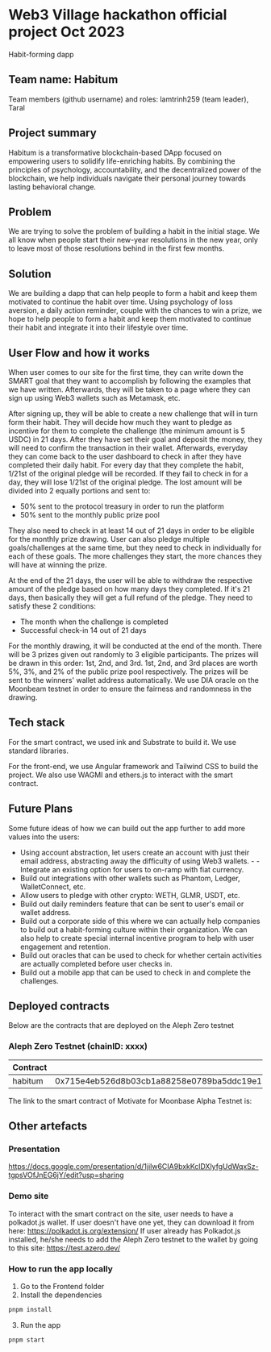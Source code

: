 # Web3 Village hackathon official project Oct 2023
Habit-forming dapp

## Team name: Habitum
Team members (github username) and roles: lamtrinh259 (team leader), Taral

## Project summary
Habitum is a transformative blockchain-based DApp focused on empowering users to solidify life-enriching habits. By combining the principles of psychology, accountability, and the decentralized power of the blockchain, we help individuals navigate their personal journey
towards lasting behavioral change.

## Problem
We are trying to solve the problem of building a habit in the initial stage. We all know when people start their new-year resolutions in the new year, only to leave most of those resolutions behind in the first few months.

## Solution
We are building a dapp that can help people to form a habit and keep them motivated to continue the habit over time. Using psychology of loss aversion, a daily action reminder, couple with the chances to win a prize, we hope to help people to form a habit and keep them motivated to continue their habit and integrate it into their lifestyle over time.

## User Flow and how it works
When user comes to our site for the first time, they can write down the SMART goal that they want to accomplish by following the examples that we have written. Afterwards, they will be taken to a page where they can sign up using Web3 wallets such as Metamask, etc.

After signing up, they will be able to create a new challenge that will in turn form their habit. They will decide how much they want to pledge as incentive for them to complete the challenge (the minimum amount is 5 USDC) in 21 days. After they have set their goal and deposit the money, they will need to confirm the transaction in their wallet. Afterwards, everyday they can come back to the user dashboard to check in after they have completed their daily habit. For every day that they complete the habit, 1/21st of the original pledge will be recorded. If they fail to check in for a day, they will lose 1/21st of the original pledge. The lost amount will be divided into 2 equally portions and sent to:
- 50% sent to the protocol treasury in order to run the platform
- 50% sent to the monthly public prize pool

They also need to check in at least 14 out of 21 days in order to be eligible for the monthly prize drawing. User can also pledge multiple goals/challenges at the same time, but they need to check in individually for each of these goals. The more challenges they start, the more chances they will have at winning the prize.

At the end of the 21 days, the user will be able to withdraw the respective amount of the pledge based on how many days they completed. If it's 21 days, then basically they will get a full refund of the pledge. They need to satisfy these 2 conditions:
- The month when the challenge is completed
- Successful check-in 14 out of 21 days

For the monthly drawing, it will be conducted at the end of the month. There will be 3 prizes given out randomly to 3 eligible participants. The prizes will be drawn in this order: 1st, 2nd, and 3rd. 1st, 2nd, and 3rd places are worth 5%, 3%, and 2% of the public prize pool respectively. The prizes will be sent to the winners' wallet address automatically. We use DIA oracle on the Moonbeam testnet in order to ensure the fairness and randomness in the drawing.

## Tech stack
For the smart contract, we used ink and Substrate to build it. We use standard libraries.

For the front-end, we use Angular framework and Tailwind CSS to build the project. We also use WAGMI and ethers.js to interact with the smart contract.

## Future Plans
Some future ideas of how we can build out the app further to add more values into the users:
- Using account abstraction, let users create an account with just their email address, abstracting away the difficulty of using Web3 wallets. - - Integrate an existing option for users to on-ramp with fiat currency.
- Build out integrations with other wallets such as Phantom, Ledger, WalletConnect, etc.
- Allow users to pledge with other crypto: WETH, GLMR, USDT, etc.
- Build out daily reminders feature that can be sent to user's email or wallet address.
- Build out a corporate side of this where we can actually help companies to build out a habit-forming culture within their organization. We can also help to create special internal incentive program to help with user engagement and retention.
- Build out oracles that can be used to check for whether certain activities are actually completed before user checks in.
- Build out a mobile app that can be used to check in and complete the challenges.

## Deployed contracts
Below are the contracts that are deployed on the Aleph Zero testnet

### Aleph Zero Testnet (chainID: xxxx)

| Contract    |                           Contract hash                            |
| :---------- | -----------------------------------------:                         |
| habitum     | 0x715e4eb526d8b03cb1a88258e0789ba5ddc19e11a454934c2fc60ce8de086ff8 |

The link to the smart contract of Motivate for Moonbase Alpha Testnet is:

## Other artefacts

### Presentation
https://docs.google.com/presentation/d/1jilw6CIA9bxkKclDXlyfgUdWqxSz-tgpsVOfJnEG6jY/edit?usp=sharing

### Demo site

To interact with the smart contract on the site, user needs to have a polkadot.js wallet. If user doesn't have one yet, they can download it from here: https://polkadot.js.org/extension/
If user already has Polkadot.js installed, he/she needs to add the Aleph Zero testnet to the wallet by going to this site: https://test.azero.dev/

### How to run the app locally
1. Go to the Frontend folder
2. Install the dependencies
```bash
pnpm install
```
3. Run the app
```bash
pnpm start
```
